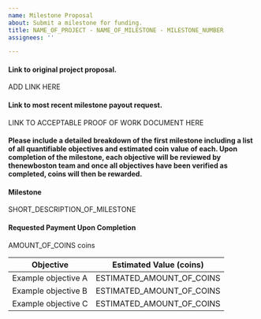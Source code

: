 ```yaml
---
name: Milestone Proposal
about: Submit a milestone for funding.
title: NAME_OF_PROJECT - NAME_OF_MILESTONE - MILESTONE_NUMBER
assignees: ''

---
```


#### Link to original project proposal.
ADD LINK HERE

#### Link to most recent milestone payout request.
LINK TO ACCEPTABLE PROOF OF WORK DOCUMENT HERE

#### Please include a detailed breakdown of the first milestone including a list of all quantifiable objectives and estimated coin value of each. Upon completion of the milestone, each objective will be reviewed by thenewboston team and once all objectives have been verified as completed, coins will then be rewarded.

#### Milestone
SHORT_DESCRIPTION_OF_MILESTONE

#### Requested Payment Upon Completion
AMOUNT_OF_COINS coins

| Objective           | Estimated Value (coins)   |
| ------------------- | ------------------------- |
| Example objective A | ESTIMATED_AMOUNT_OF_COINS |
| Example objective B | ESTIMATED_AMOUNT_OF_COINS |
| Example objective C | ESTIMATED_AMOUNT_OF_COINS |
